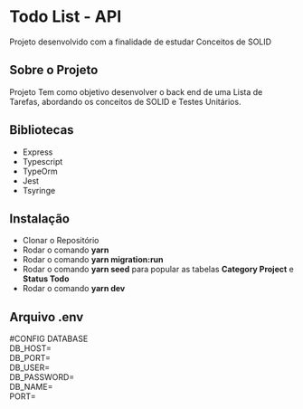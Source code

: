# Todo List - API
Projeto desenvolvido com a finalidade de estudar Conceitos de SOLID

## Sobre o Projeto
Projeto Tem como objetivo desenvolver o back end de uma Lista de Tarefas, abordando os conceitos de SOLID e Testes Unitários.

## Bibliotecas 
- Express
- Typescript
- TypeOrm
- Jest
- Tsyringe

## Instalação 
- Clonar o Repositório
- Rodar o comando **yarn** 
- Rodar o comando **yarn migration:run**
- Rodar o comando **yarn seed** para popular as tabelas **Category Project** e **Status Todo**
- Rodar o comando **yarn dev**

## Arquivo .env

#CONFIG DATABASE<br>
DB_HOST= <br>
DB_PORT= <br>
DB_USER= <br>
DB_PASSWORD= <br>
DB_NAME=<br>
PORT=
